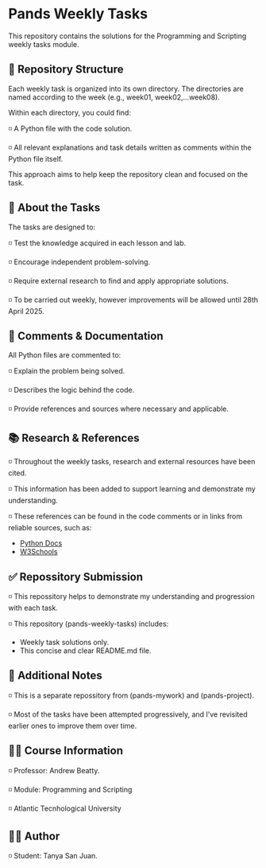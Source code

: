 # Pands Weekly Tasks

This repository contains the solutions for the Programming and Scripting weekly tasks module.

## 📁 Repository Structure 
Each weekly task is organized into its own directory. The directories are named according to the week (e.g., week01, week02,...week08).

Within each directory, you could find:

◽ A Python file with the code solution.

◽ All relevant explanations and task details written as comments within the Python file itself.

This approach aims to help keep the repository clean and focused on the task.

## 📑 About the Tasks 
The tasks are designed to:

◽ Test the knowledge acquired in each lesson and lab.

◽ Encourage independent problem-solving.

◽ Require external research to find and apply appropriate solutions.

◽ To be carried out weekly, however improvements will be allowed until 28th April 2025.

## 💬 Comments & Documentation
All Python files are commented to: 

◽ Explain the problem being solved. 

◽ Describes the logic behind the code. 

◽ Provide references and sources where necessary and applicable. 

## 📚 Research & References
◽ Throughout the weekly tasks, research and external resources have been cited.

◽ This information has been added to support learning and demonstrate my understanding.

◽ These references can be found in the code comments or in links from reliable sources, such as:
- [Python Docs](https://docs.python.org/)
- [W3Schools](https://www.w3schools.com/)

## ✅ Repossitory Submission
◽ This repossitory helps to demonstrate my understanding and progression with each task.

◽ This repository (pands-weekly-tasks) includes:
- Weekly task solutions only.
- This concise and clear README.md file.


## 📜 Additional Notes
◽ This is a separate repossitory from (pands-mywork) and (pands-project).

◽ Most of the tasks have been attempted progressively, and I’ve revisited earlier ones to improve them over time.

## 👨‍🏫 Course Information 
◽ Professor: Andrew Beatty.

◽ Module: Programming and Scripting

◽ Atlantic Tecnhological University

## 👨‍🎓 Author 
◽ Student: Tanya San Juan.